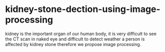# kidney-stone-dection-using-image-processing
kidney is the important organ of our human body, it is very difficult to see the CT scan in naked eye and difficult to detect weather a person is affected by kidney stone therefore we propose image processing.
